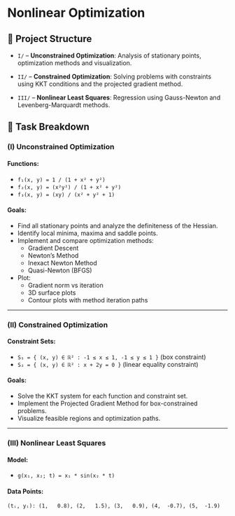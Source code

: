 # Nonlinear Optimization 

## 📁 Project Structure

- `I/` – **Unconstrained Optimization**: Analysis of stationary points, optimization methods and visualization.
  
- `II/` – **Constrained Optimization**: Solving problems with constraints using KKT conditions and the projected gradient method.
  
- `III/` – **Nonlinear Least Squares**: Regression using Gauss-Newton and Levenberg-Marquardt methods.

## 🧾 Task Breakdown

### (I) Unconstrained Optimization

#### Functions:
- `f₁(x, y) = 1 / (1 + x² + y²)`
- `f₂(x, y) = (x²y²) / (1 + x² + y²)`
- `f₃(x, y) = (xy) / (x² + y² + 1)`

#### Goals:
- Find all stationary points and analyze the definiteness of the Hessian.
- Identify local minima, maxima and saddle points.
- Implement and compare optimization methods:
  - Gradient Descent
  - Newton’s Method
  - Inexact Newton Method
  - Quasi-Newton (BFGS)
- Plot:
  - Gradient norm vs iteration
  - 3D surface plots
  - Contour plots with method iteration paths

---

### (II) Constrained Optimization

#### Constraint Sets:
- `S₁ = { (x, y) ∈ ℝ² : -1 ≤ x ≤ 1, -1 ≤ y ≤ 1 }`  (box constraint)
- `S₂ = { (x, y) ∈ ℝ² : x + 2y = 0 }`  (linear equality constraint)

#### Goals:
- Solve the KKT system for each function and constraint set.
- Implement the Projected Gradient Method for box-constrained problems.
- Visualize feasible regions and optimization paths.

---

### (III) Nonlinear Least Squares

#### Model:
- `g(x₁, x₂; t) = x₁ * sin(x₂ * t)`

#### Data Points:
```text
(tᵢ, yᵢ): (1,   0.8), (2,   1.5), (3,   0.9), (4,  -0.7), (5,  -1.9)
